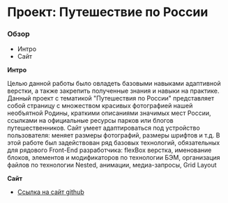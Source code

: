 # Проект: Путешествие по России

### Обзор
* Интро
* Сайт

**Интро**

Целью данной работы было овладеть базовыми навыками адаптивной верстки, а также
закрепить полученные знания и навыки на практике.
Данный проект с тематикой "Путешествия по России" представляет собой страницу с
множеством красивых фотографией нашей необъятной Родины, краткими описаниями
значимых мест России, ссылками на официальные ресурсы парков или блогов
путешественников.
Сайт умеет адаптироваться под устройство пользователя: меняет размеры фотографий,
размеры шрифтов и т.д. В этой работе был задействован ряд базовых технологий, обязательных
для рядового Front-End разработчика: flexBox верстка, именование блоков, элементов и
модификаторов по технологии БЭМ, организация файлов по технологии Nested, анимации,
медиа-запросы, Grid Layout

**Сайт**

* [Ссылка на сайт github](https://ilyakotkov.github.io/russian-travel/)

